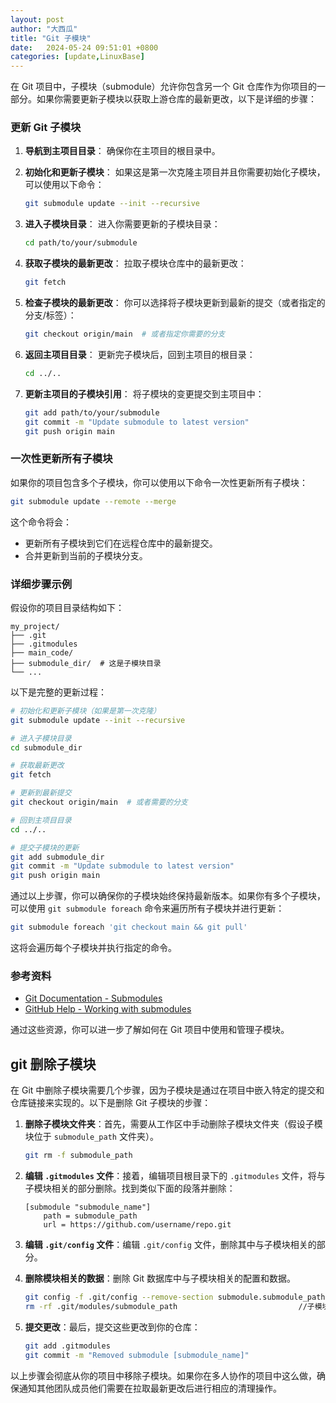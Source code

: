 ```yaml
---
layout: post
author: "大西瓜"
title: "Git 子模块"
date:   2024-05-24 09:51:01 +0800
categories: [update,LinuxBase] 
---
```


在 Git 项目中，子模块（submodule）允许你包含另一个 Git 仓库作为你项目的一部分。如果你需要更新子模块以获取上游仓库的最新更改，以下是详细的步骤：

### 更新 Git 子模块

1. **导航到主项目目录**：
   确保你在主项目的根目录中。

2. **初始化和更新子模块**：
   如果这是第一次克隆主项目并且你需要初始化子模块，可以使用以下命令：
   ```sh
   git submodule update --init --recursive
   ```

3. **进入子模块目录**：
   进入你需要更新的子模块目录：
   ```sh
   cd path/to/your/submodule
   ```

4. **获取子模块的最新更改**：
   拉取子模块仓库中的最新更改：
   ```sh
   git fetch
   ```

5. **检查子模块的最新更改**：
   你可以选择将子模块更新到最新的提交（或者指定的分支/标签）：
   ```sh
   git checkout origin/main  # 或者指定你需要的分支
   ```

6. **返回主项目目录**：
   更新完子模块后，回到主项目的根目录：
   ```sh
   cd ../..
   ```

7. **更新主项目的子模块引用**：
   将子模块的变更提交到主项目中：
   ```sh
   git add path/to/your/submodule
   git commit -m "Update submodule to latest version"
   git push origin main
   ```

### 一次性更新所有子模块

如果你的项目包含多个子模块，你可以使用以下命令一次性更新所有子模块：

```sh
git submodule update --remote --merge
```
这个命令将会：
- 更新所有子模块到它们在远程仓库中的最新提交。
- 合并更新到当前的子模块分支。

### 详细步骤示例

假设你的项目目录结构如下：
```
my_project/
├── .git
├── .gitmodules
├── main_code/
├── submodule_dir/  # 这是子模块目录
└── ...
```

以下是完整的更新过程：

```sh
# 初始化和更新子模块（如果是第一次克隆）
git submodule update --init --recursive

# 进入子模块目录
cd submodule_dir

# 获取最新更改
git fetch

# 更新到最新提交
git checkout origin/main  # 或者需要的分支

# 回到主项目目录
cd ../..

# 提交子模块的更新
git add submodule_dir
git commit -m "Update submodule to latest version"
git push origin main
```

通过以上步骤，你可以确保你的子模块始终保持最新版本。如果你有多个子模块，可以使用 `git submodule foreach` 命令来遍历所有子模块并进行更新：

```sh
git submodule foreach 'git checkout main && git pull'
```

这将会遍历每个子模块并执行指定的命令。

### 参考资料

- [Git Documentation - Submodules](https://git-scm.com/book/en/v2/Git-Tools-Submodules)
- [GitHub Help - Working with submodules](https://docs.github.com/en/github/working-with-git/submodule)

通过这些资源，你可以进一步了解如何在 Git 项目中使用和管理子模块。

## git 删除子模块
在 Git 中删除子模块需要几个步骤，因为子模块是通过在项目中嵌入特定的提交和仓库链接来实现的。以下是删除 Git 子模块的步骤：

1. **删除子模块文件夹**：首先，需要从工作区中手动删除子模块文件夹（假设子模块位于 `submodule_path` 文件夹）。
   ```bash
   git rm -f submodule_path
   ```

2. **编辑 `.gitmodules` 文件**：接着，编辑项目根目录下的 `.gitmodules` 文件，将与子模块相关的部分删除。找到类似下面的段落并删除：
   ```
   [submodule "submodule_name"]
       path = submodule_path
       url = https://github.com/username/repo.git
   ```

3. **编辑 `.git/config` 文件**：编辑 `.git/config` 文件，删除其中与子模块相关的部分。

4. **删除模块相关的数据**：删除 Git 数据库中与子模块相关的配置和数据。
   ```bash
   git config -f .git/config --remove-section submodule.submodule_path //删除config配置文件
   rm -rf .git/modules/submodule_path							//子模块有一个路径
   ```

5. **提交更改**：最后，提交这些更改到你的仓库：
   ```bash
   git add .gitmodules
   git commit -m "Removed submodule [submodule_name]"
   ```

以上步骤会彻底从你的项目中移除子模块。如果你在多人协作的项目中这么做，确保通知其他团队成员他们需要在拉取最新更改后进行相应的清理操作。

